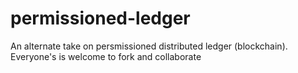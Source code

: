 # permissioned-ledger
An alternate take on persmissioned distributed ledger (blockchain). Everyone's is welcome to fork and collaborate
